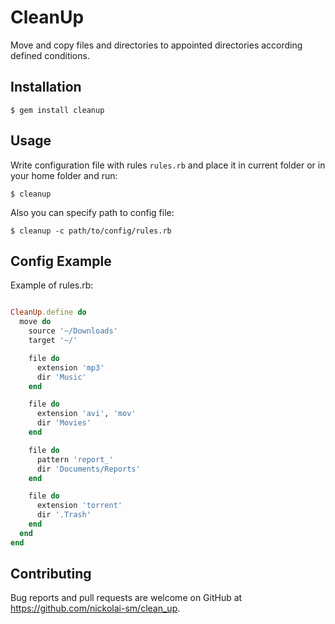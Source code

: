 # CleanUp

Move and copy files and directories to appointed directories according defined conditions.

## Installation

    $ gem install cleanup

## Usage

Write configuration file with rules `rules.rb` and place it in current folder or in your home folder and run:

    $ cleanup
    
Also you can specify path to config file:

    $ cleanup -c path/to/config/rules.rb
    
## Config Example
Example of rules.rb:

```` ruby

CleanUp.define do
  move do
    source '~/Downloads'
    target '~/'

    file do
      extension 'mp3'
      dir 'Music'
    end

    file do
      extension 'avi', 'mov'
      dir 'Movies'
    end

    file do
      pattern 'report_'
      dir 'Documents/Reports'
    end

    file do
      extension 'torrent'
      dir '.Trash'
    end
  end
end

````


## Contributing

Bug reports and pull requests are welcome on GitHub at https://github.com/nickolai-sm/clean_up.

